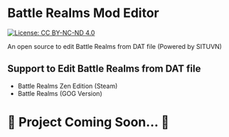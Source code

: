 # Battle Realms Mod Editor

[![License: CC BY-NC-ND 4.0](https://licensebuttons.net/l/by-nc-sa/3.0/88x31.png)](https://creativecommons.org/licenses/by-sa/4.0/)

An open source to edit Battle Realms from DAT file (Powered by SITUVN)

## Support to Edit Battle Realms from DAT file

- Battle Realms Zen Edition (Steam)
- Battle Realms (GOG Version)

# 🔺 Project Coming Soon... 🔺
